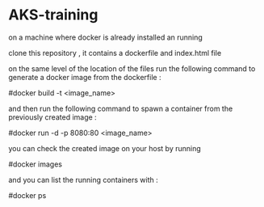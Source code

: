 # AKS-training

on a machine where docker is already installed an running 

clone this repository , it contains a dockerfile and index.html file 

on the same level of the location of the files run the following command to generate a docker image from the dockerfile :

#docker build -t <image_name>

and then run the following command to spawn a container from the previously created image :

#docker run -d -p 8080:80 <image_name>

you can check the created image on your host by running 

#docker images

and you can list the running containers with :

#docker ps

